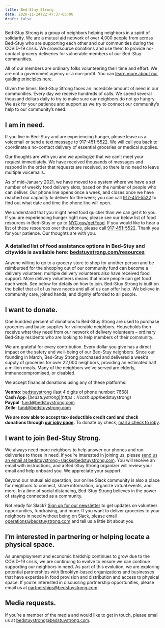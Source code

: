 ```yaml
---
title: Bed-Stuy Strong
date: 2020-11-24T22:47:37-05:00
draft: false
---
```

Bed-Stuy Strong is a group of neighbors helping neighbors in a spirit of solidarity. We are a mutual aid network of over 4,000 people from across Bed-Stuy who are supporting each other and our communities during the COVID-19 crisis. We crowdsource donations and use them to provide no-contact grocery deliveries for vulnerable members of our Bed-Stuy communities.

All of our members are ordinary folks volunteering their time and effort. We are not a government agency or a non-profit. You can [learn more about our guiding principles here](/principles).

Given the times, Bed-Stuy Strong faces an incredible amount of need in our communities. Every day we receive hundreds of calls. We spend several thousand dollars daily to try to make sure our neighbors do not go hungry. We ask for your patience and support as we try to connect our community’s help to our community’s need.

## I am in need.

If you live in Bed-Stuy and are experiencing hunger, please leave us a voicemail or send a text message to [917-451-5522](tel:9174515522). We will call you back to coordinate a no-contact delivery of essential groceries or medical supplies.

Our thoughts are with you and we apologize that we can’t meet your request immediately. We have received thousands of messages and respond in the order that requests are received, so there is no need to leave multiple voicemails. 

As of mid-January 2021, we have moved to a system where we have a set number of weekly food delivery slots, based on the number of people who can deliver. Our phone line opens once a week, and closes once we have reached our capacity to deliver for the week; you can call [917-451-5522](tel:9174515522) to find out what date and time the phone line will open. 

We understand that you might need food quicker than we can get it to you. If you are experiencing hunger right now, please see our below list of food resources in Bed-Stuy or go to [NYC.gov/getFood](http://nyc.gov/getFood). If you would like to hear a list of these resources over the phone, please call [917-451-5522](tel:9174515522). Thank you for your patience. Our thoughts are with you.

### A detailed list of food assistance options in Bed-Stuy and citywide is available here: [bedstuystrong.com/resources](/resources)

Anyone willing to go to a grocery store to shop for another person and be reimbursed for the shopping out of our community fund can become a delivery volunteer; multiple delivery volunteers also have received food support. More delivery volunteers means that more people can get food each week. See below for details on how to join. Bed-Stuy Strong is built on the belief that all of us have needs and all of us can offer help. We believe in community care, joined hands, and dignity afforded to all people.  

## I want to donate.

One hundred percent of donations to Bed-Stuy Strong are used to purchase groceries and basic supplies for vulnerable neighbors. Households then receive what they need from our network of delivery volunteers – ordinary Bed-Stuy residents who are looking to help members of their community.

We are grateful for every contribution. Every dollar you give has a direct impact on the safety and well-being of our Bed-Stuy neighbors. Since our founding in March, Bed-Stuy Strong purchased and delivered a week’s supply of groceries for over 22,000 neighbors, providing an estimated half a million meals. Many of the neighbors we've served are elderly, immunocompromised, or disabled.

We accept financial donations using any of these platforms:

**Venmo**: [bedstuystrong](http://www.venmo.com/BedStuyStrong) (last 4 digits of phone number: 7668)\
**Cash App**: [$bedstuystrong](https://cash.app/$bedstuystrong)\
**Paypal**: fund@bedstuystrong.com\
**Zelle**: fund@bedstuystrong.com

**We are now able to accept tax-deductible credit card and check donations through [our ioby page](https://ioby.org/bedstuystrong).** To donate by check, [mail a check to ioby](https://support.ioby.org/a/1220776-can-i-donate-to-an-ioby-campaign-by-check-or-cash).

## I want to **join Bed-Stuy Strong**.

We always need more neighbors to help answer our phones and run deliveries to those in need. If you’re interested in joining us, please [send us an email at bedstuystrong+slack@bedstuystrong.com](mailto:bedstuystrong+slack@bedstuystrong.com). You will receive an email with instructions, and a Bed-Stuy Strong organizer will review your email and help onboard you. We appreciate your support.

Beyond our mutual aid operation, our online Slack community is also a place for neighbors to connect, share information, organize virtual events, and more. In a time of social distancing, Bed-Stuy Strong believes in the power of staying connected as a community.

Not ready for Slack? [Sign up for our newsletter](/newsletter) to get updates on volunteer opportunities, fundraising, and more. If you want to deliver groceries to your neighbors in need without being on Slack, please email [operations@bedstuystrong.com](mailto:operations@bedstuystrong.com) and tell us a little bit about you.

## I’m interested in partnering **or helping locate a physical space**.

As unemployment and economic hardship continues to grow due to the COVID-19 crisis, we are continuing to evolve to ensure we can continue supporting our neighbors in need. As part of this evolution, we are exploring potential partnerships with Brooklyn-based organizations and businesses that have expertise in food provision and distribution and access to physical space. If you’re interested in discussing partnership opportunities, please email us at [partnerships@bedstuystrong.com](mailto:partnerships@bedstuystrong.com).

## Media requests.

If you’re a member of the media and would like to get in touch, please email us at [bedstuystrong@bedstuystrong.com](mailto:bedstuystrong@bedstuystrong.com).